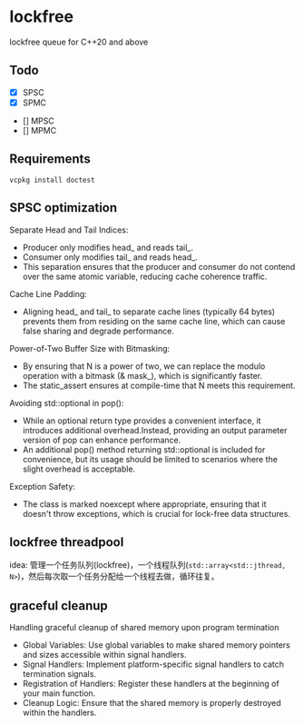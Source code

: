 # lockfree

lockfree queue for C++20 and above

## Todo

- [x] SPSC
- [x] SPMC
- [] MPSC
- [] MPMC

## Requirements

`vcpkg install doctest`


## SPSC optimization

Separate Head and Tail Indices:
- Producer only modifies head_ and reads tail_.
- Consumer only modifies tail_ and reads head_.
- This separation ensures that the producer and consumer do not contend over the same atomic variable, reducing cache coherence traffic.

Cache Line Padding:
- Aligning head_ and tail_ to separate cache lines (typically 64 bytes) prevents them from residing on the same cache line, which can cause false sharing and degrade performance.

Power-of-Two Buffer Size with Bitmasking:
- By ensuring that N is a power of two, we can replace the modulo operation with a bitmask (& mask_), which is significantly faster.
- The static_assert ensures at compile-time that N meets this requirement.

Avoiding std::optional in pop():
- While an optional return type provides a convenient interface, it introduces additional overhead.Instead, providing an output parameter version of pop can enhance performance.
- An additional pop() method returning std::optional<T> is included for convenience, but its usage should be limited to scenarios where the slight overhead is acceptable.

Exception Safety:
- The class is marked noexcept where appropriate, ensuring that it doesn't throw exceptions, which is crucial for lock-free data structures.

## lockfree threadpool

idea: 管理一个任务队列(lockfree)，一个线程队列(`std::array<std::jthread, N>`)，然后每次取一个任务分配给一个线程去做，循环往复。

## graceful cleanup

Handling graceful cleanup of shared memory upon program termination
- Global Variables: Use global variables to make shared memory pointers and sizes accessible within signal handlers.
- Signal Handlers: Implement platform-specific signal handlers to catch termination signals.
- Registration of Handlers: Register these handlers at the beginning of your main function.
- Cleanup Logic: Ensure that the shared memory is properly destroyed within the handlers.